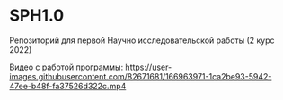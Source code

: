# SPH1.0
Репозиторий для первой Научно исследовательской работы (2 курс 2022)

Видео с работой программы:
https://user-images.githubusercontent.com/82671681/166963971-1ca2be93-5942-47ee-b48f-fa37526d322c.mp4

